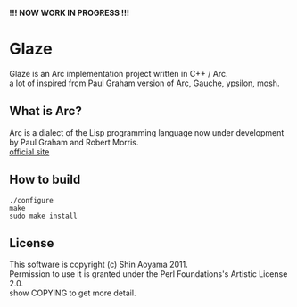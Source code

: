 __!!! NOW WORK IN PROGRESS !!!__

# Glaze

Glaze is an Arc implementation project written in C++ / Arc.  
a lot of inspired from Paul Graham version of Arc, Gauche, ypsilon, mosh.

## What is Arc?

Arc is a dialect of the Lisp programming language now under development by Paul Graham and Robert Morris.  
[official site](http://arclanguage.org/)

## How to build

    ./configure
    make
    sudo make install

## License

This software is copyright (c) Shin Aoyama 2011.  
Permission to use it is granted under the Perl Foundations's Artistic License 2.0.  
show COPYING to get more detail.